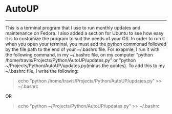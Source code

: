 # AutoUP
--------
This is a terminal program that I use to run monthly updates and maintenance on Fedora. I also added a section for Ubuntu to see how easy it is to customize the program to suit the needs of your OS. In order to run it when you open your terminal, you must add the python commonad followed by the file path to the end of your ~/.bashrc file. For exapmle, I run it with the following command, in my ~/.bashrc file, on my computer "python /home/travis/Projects/Python/AutoUP/updates.py" or "python ~/Projects/Python/AutoUP/updates.py(minus the quotes). To add this to my ~/.bashrc file, I write the following:
>echo "python /home/travis/Projects/Python/AutoUP/updates.py" >> ~/.bashrc

OR

>echo "python ~/Projects/Python/AutoUP/updates.py" >> ~/.bashrc
